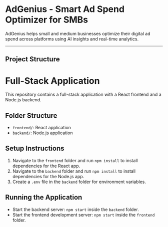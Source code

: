# AdGenius - Smart Ad Spend Optimizer for SMBs

AdGenius helps small and medium businesses optimize their digital ad spend across platforms using AI insights and real-time analytics.

---

## Project Structure


# Full-Stack Application

This repository contains a full-stack application with a React frontend and a Node.js backend.

## Folder Structure

- `frontend/`: React application
- `backend/`: Node.js application

## Setup Instructions

1. Navigate to the `frontend` folder and run `npm install` to install dependencies for the React app.
2. Navigate to the `backend` folder and run `npm install` to install dependencies for the Node.js app.
3. Create a `.env` file in the `backend` folder for environment variables.

## Running the Application

- Start the backend server: `npm start` inside the `backend` folder.
- Start the frontend development server: `npm start` inside the `frontend` folder.
